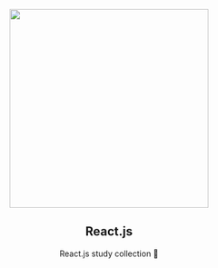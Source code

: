 <p align="center">
  <img src="https://m.media-amazon.com/images/I/A13usaonutL._AC_CLa%7C2140%2C2000%7C61jnvft%2B6BL.png%7C0%2C0%2C2140%2C2000%2B0.0%2C0.0%2C2140.0%2C2000.0_UY1000_.png" height="350">
  <h2 align="center">React.js</h2>
  <p align="center">React.js study collection 🚀<p>
  
  </p>
</p>




